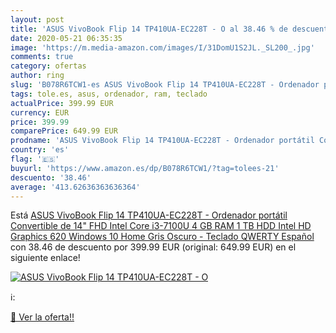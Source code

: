 ```yaml
---
layout: post
title: 'ASUS VivoBook Flip 14 TP410UA-EC228T - O al 38.46 % de descuento'
date: 2020-05-21 06:35:35
image: 'https://m.media-amazon.com/images/I/31DomU1S2JL._SL200_.jpg'
comments: true
category: ofertas
author: ring
slug: 'B078R6TCW1-es ASUS VivoBook Flip 14 TP410UA-EC228T - Ordenador portátil...'
tags: tole.es, asus, ordenador, ram, teclado
actualPrice: 399.99 EUR
currency: EUR
price: 399.99
comparePrice: 649.99 EUR
prodname: 'ASUS VivoBook Flip 14 TP410UA-EC228T - Ordenador portátil Convertible de 14" FHD  Intel Core i3-7100U  4 GB RAM  1 TB HDD  Intel HD Graphics 620  Windows 10 Home  Gris Oscuro - Teclado QWERTY Español'
country: 'es'
flag: '🇪🇸'
buyurl: 'https://www.amazon.es/dp/B078R6TCW1/?tag=tolees-21'
descuento: '38.46'
average: '413.62636363636364'
---
```


Está [ASUS VivoBook Flip 14 TP410UA-EC228T - Ordenador portátil Convertible de 14" FHD  Intel Core i3-7100U  4 GB RAM  1 TB HDD  Intel HD Graphics 620  Windows 10 Home  Gris Oscuro - Teclado QWERTY Español](https://www.amazon.es/dp/B078R6TCW1/?tag=tolees-21) con 38.46 de descuento por 399.99 EUR (original: 649.99 EUR) en el siguiente enlace!

[![ASUS VivoBook Flip 14 TP410UA-EC228T - O](https://m.media-amazon.com/images/I/31DomU1S2JL._SL200_.jpg)](https://www.amazon.es/dp/B078R6TCW1/?tag=tolees-21)

ℹ️:


[🛒 Ver la oferta!!](https://www.amazon.es/dp/B078R6TCW1/?tag=tolees-21)
